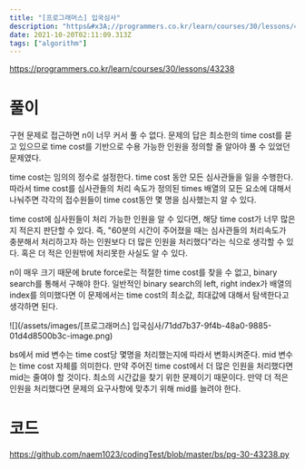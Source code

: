 ```yaml
---
title: "[프로그래머스] 입국심사"
description: "https&#x3A;//programmers.co.kr/learn/courses/30/lessons/43238구현 문제로 접근하면 n이 너무 커서 풀 수 없다. 문제의 답은 최소한의 time cost를 묻고 있으므로 time cost를 기반으로 수용 가능한 인원을 정의"
date: 2021-10-20T02:11:09.313Z
tags: ["algorithm"]
---
```

https://programmers.co.kr/learn/courses/30/lessons/43238

# 풀이
구현 문제로 접근하면 n이 너무 커서 풀 수 없다. 문제의 답은 최소한의 time cost를 묻고 있으므로 time cost를 기반으로 수용 가능한 인원을 정의할 줄 알아야 풀 수 있었던 문제였다.

time cost는 임의의 정수로 설정한다. time cost 동안 모든 심사관들을 일을 수행한다. 따라서 time cost를 심사관들의 처리 속도가 정의된 times 배열의 모든 요소에 대해서 나눠주면 각각의 접수원들이 time cost동안 몇 명을 심사했는지 알 수 있다.

time cost에 심사원들이 처리 가능한 인원을 알 수 있다면, 해당 time cost가 너무 많은지 적은지 판단할 수 있다. 즉, "60분의 시간이 주어졌을 때는 심사관들의 처리속도가 충분해서 처리하고자 하는 인원보다 더 많은 인원을 처리했다"라는 식으로 생각할 수 있다. 혹은 더 적은 인원밖에 처리못한 사실도 알 수 있다.

n이 매우 크기 때문에 brute force로는 적절한 time cost를 찾을 수 없고, binary search를 통해서 구해야 한다. 일반적인 binary search의 left, right index가 배열의 index를 의미했다면 이 문제에서는 time cost의 최소값, 최대값에 대해서 탐색한다고 생각하면 된다.

![](/assets/images/[프로그래머스] 입국심사/71dd7b37-9f4b-48a0-9885-01d4d8500b3c-image.png)

bs에서 mid 변수는 time cost당 몇명을 처리했는지에 따라서 변화시켜준다. mid 변수는 time cost 자체를 의미한다. 만약 주어진 time cost에서 더 많은 인원을 처리했다면 mid는 줄여야 할 것이다. 최소의 시간값을 찾기 위한 문제이기 때문이다. 만약 더 적은 인원을 처리했다면 문제의 요구사항에 맞추기 위해 mid를 늘려야 한다. 

# 코드
https://github.com/naem1023/codingTest/blob/master/bs/pg-30-43238.py


